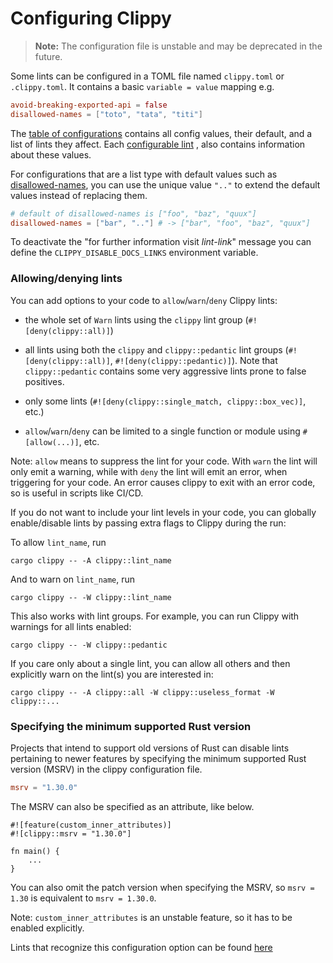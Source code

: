 # Configuring Clippy

> **Note:** The configuration file is unstable and may be deprecated in the future.

Some lints can be configured in a TOML file named `clippy.toml` or `.clippy.toml`. It contains a
basic `variable = value` mapping e.g.

```toml
avoid-breaking-exported-api = false
disallowed-names = ["toto", "tata", "titi"]
```

The [table of configurations](./lint_configuration.md)
contains all config values, their default, and a list of lints they affect.
Each [configurable lint](https://rust-lang.github.io/rust-clippy/master/index.html#Configuration)
, also contains information about these values.

For configurations that are a list type with default values such as
[disallowed-names](https://rust-lang.github.io/rust-clippy/master/index.html#disallowed_names),
you can use the unique value `".."` to extend the default values instead of replacing them.

```toml
# default of disallowed-names is ["foo", "baz", "quux"]
disallowed-names = ["bar", ".."] # -> ["bar", "foo", "baz", "quux"]
```

To deactivate the "for further information visit *lint-link*" message you can define the `CLIPPY_DISABLE_DOCS_LINKS`
environment variable.

### Allowing/denying lints

You can add options to your code to `allow`/`warn`/`deny` Clippy lints:

* the whole set of `Warn` lints using the `clippy` lint group (`#![deny(clippy::all)]`)

* all lints using both the `clippy` and `clippy::pedantic` lint groups (`#![deny(clippy::all)]`,
  `#![deny(clippy::pedantic)]`). Note that `clippy::pedantic` contains some very aggressive lints prone to false
  positives.

* only some lints (`#![deny(clippy::single_match, clippy::box_vec)]`, etc.)

* `allow`/`warn`/`deny` can be limited to a single function or module using `#[allow(...)]`, etc.

Note: `allow` means to suppress the lint for your code. With `warn` the lint will only emit a warning, while with `deny`
the lint will emit an error, when triggering for your code. An error causes clippy to exit with an error code, so is
useful in scripts like CI/CD.

If you do not want to include your lint levels in your code, you can globally enable/disable lints by passing extra
flags to Clippy during the run:

To allow `lint_name`, run

```terminal
cargo clippy -- -A clippy::lint_name
```

And to warn on `lint_name`, run

```terminal
cargo clippy -- -W clippy::lint_name
```

This also works with lint groups. For example, you can run Clippy with warnings for all lints enabled:

```terminal
cargo clippy -- -W clippy::pedantic
```

If you care only about a single lint, you can allow all others and then explicitly warn on the lint(s) you are
interested in:

```terminal
cargo clippy -- -A clippy::all -W clippy::useless_format -W clippy::...
```

### Specifying the minimum supported Rust version

Projects that intend to support old versions of Rust can disable lints pertaining to newer features by specifying the
minimum supported Rust version (MSRV) in the clippy configuration file.

```toml
msrv = "1.30.0"
```

The MSRV can also be specified as an attribute, like below.

```rust,ignore
#![feature(custom_inner_attributes)]
#![clippy::msrv = "1.30.0"]

fn main() {
    ...
}
```

You can also omit the patch version when specifying the MSRV, so `msrv = 1.30`
is equivalent to `msrv = 1.30.0`.

Note: `custom_inner_attributes` is an unstable feature, so it has to be enabled explicitly.

Lints that recognize this configuration option can be
found [here](https://rust-lang.github.io/rust-clippy/master/index.html#msrv)
